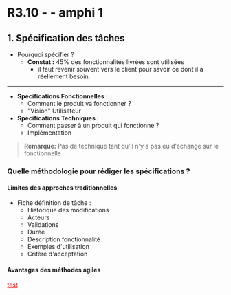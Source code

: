 # R3.10 -   - amphi 1

## 1. Spécification des tâches

* Pourquoi spécifier ?
    * **Constat :** 45% des fonctionnalités livrées sont utilisées
      * il faut revenir souvent vers le client pour savoir ce 
        dont il a réellement besoin.

---

* **Spécifications Fonctionnelles :**
  * Comment le produit va fonctionner ?
  * "Vision" Utilisateur
* **Spécifications Techniques :**
  * Comment passer à un produit qui fonctionne ?
  * Implémentation

> **Remarque:** Pas de technique tant qu'il n'y a pas eu d'échange sur le fonctionnelle

### Quelle méthodologie pour rédiger les spécifications ?
#### Limites des approches traditionnelles
* Fiche définition de tâche :
  * Historique des modifications
  * Acteurs
  * Validations
  * Durée
  * Description fonctionnalité
  * Exemples d'utilisation
  * Critère d'acceptation

#### Avantages des méthodes agiles

<u style="color: red">test</u>
